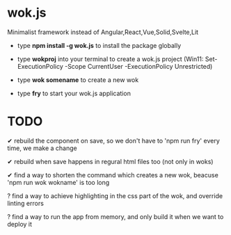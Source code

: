 # wok.js                                   
              
Minimalist framework instead of Angular,React,Vue,Solid,Svelte,Lit

- type **npm install -g wok.js** to install the package globally

- type    **wokproj**                  into your terminal to create a wok.js project (Win11: Set-ExecutionPolicy -Scope CurrentUser -ExecutionPolicy Unrestricted)

- type    **wok somename**      to create a new wok

- type    **fry**              to start your wok.js application


# TODO
✔ rebuild the component on save, so we don't have to 'npm run fry' every time, we make a change 

✔ rebuild when save happens in regural html files too (not only in woks) 

✔ find a way to shorten the command which creates a new wok, beacuse 'npm run wok wokname' is too long 

? find a way to achieve highlighting in the css part of the wok, and override linting errors

? find a way to run the app from memory, and only build it when we want to deploy it
